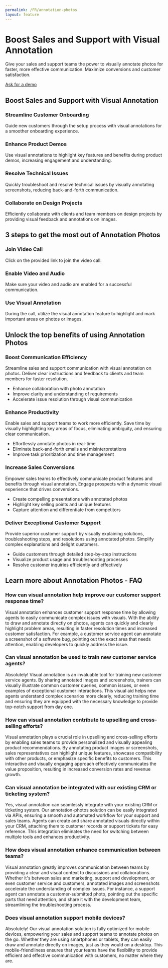 ```yaml
---
permalink: /FR/annotation-photos
layout: feature
---
```


# Boost Sales and Support with Visual Annotation
Give your sales and support teams the power to visually annotate photos for faster, more effective communication. Maximize conversions and customer satisfaction.

[Ask for a demo](/request-a-demo.php)

## Boost Sales and Support with Visual Annotation
### Streamline Customer Onboarding
Guide new customers through the setup process with visual annotations for a smoother onboarding experience.

### Enhance Product Demos
Use visual annotations to highlight key features and benefits during product demos, increasing engagement and understanding.

### Resolve Technical Issues
Quickly troubleshoot and resolve technical issues by visually annotating screenshots, reducing back-and-forth communication.

### Collaborate on Design Projects
Efficiently collaborate with clients and team members on design projects by providing visual feedback and annotations on images.

## 3 steps to get the most out of Annotation Photos
### Join Video Call
Click on the provided link to join the video call.

### Enable Video and Audio
Make sure your video and audio are enabled for a successful communication.

### Use Visual Annotation
During the call, utilize the visual annotation feature to highlight and mark important areas on photos or images.

## Unlock the top benefits of using Annotation Photos
### Boost Communication Efficiency
Streamline sales and support communication with visual annotation on photos. Deliver clear instructions and feedback to clients and team members for faster resolution.
- Enhance collaboration with photo annotation
- Improve clarity and understanding of requirements
- Accelerate issue resolution through visual communication

### Enhance Productivity
Enable sales and support teams to work more efficiently. Save time by visually highlighting key areas of focus, eliminating ambiguity, and ensuring clear communication.
- Effortlessly annotate photos in real-time
- Eliminate back-and-forth emails and misinterpretations
- Improve task prioritization and time management

### Increase Sales Conversions
Empower sales teams to effectively communicate product features and benefits through visual annotation. Engage prospects with a dynamic visual experience that drives conversions.
- Create compelling presentations with annotated photos
- Highlight key selling points and unique features
- Capture attention and differentiate from competitors

### Deliver Exceptional Customer Support
Provide superior customer support by visually explaining solutions, troubleshooting steps, and resolutions using annotated photos. Simplify complex explanations and delight customers.
- Guide customers through detailed step-by-step instructions
- Visualize product usage and troubleshooting processes
- Resolve customer inquiries efficiently and effectively

## Learn more about Annotation Photos - FAQ
### How can visual annotation help improve our customer support response time?
Visual annotation enhances customer support response time by allowing agents to easily communicate complex issues with visuals. With the ability to draw and annotate directly on photos, agents can quickly and clearly highlight problem areas, resulting in faster resolution times and increased customer satisfaction. For example, a customer service agent can annotate a screenshot of a software bug, pointing out the exact area that needs attention, enabling developers to quickly address the issue.

### Can visual annotation be used to train new customer service agents?
Absolutely! Visual annotation is an invaluable tool for training new customer service agents. By sharing annotated images and screenshots, trainers can visually illustrate common customer queries, common issues, or even examples of exceptional customer interactions. This visual aid helps new agents understand complex scenarios more clearly, reducing training time and ensuring they are equipped with the necessary knowledge to provide top-notch support from day one.

### How can visual annotation contribute to upselling and cross-selling efforts?
Visual annotation plays a crucial role in upselling and cross-selling efforts by enabling sales teams to provide personalized and visually appealing product recommendations. By annotating product images or screenshots, sales representatives can highlight unique features, showcase compatibility with other products, or emphasize specific benefits to customers. This interactive and visually engaging approach effectively communicates the value proposition, resulting in increased conversion rates and revenue growth.

### Can visual annotation be integrated with our existing CRM or ticketing system?
Yes, visual annotation can seamlessly integrate with your existing CRM or ticketing system. Our annotation-photos solution can be easily integrated via APIs, ensuring a smooth and automated workflow for your support and sales teams. Agents can create and share annotated visuals directly within your CRM, attaching them to customer records or support tickets for easy reference. This integration eliminates the need for switching between multiple tools and enhances productivity.

### How does visual annotation enhance communication between teams?
Visual annotation greatly improves communication between teams by providing a clear and visual context to discussions and collaborations. Whether it's between sales and marketing, support and development, or even customer service and customers, annotated images and screenshots accelerate the understanding of complex issues. For instance, a support agent can annotate a customer-submitted photo, pointing out the specific parts that need attention, and share it with the development team, streamlining the troubleshooting process.

### Does visual annotation support mobile devices?
Absolutely! Our visual annotation solution is fully optimized for mobile devices, empowering your sales and support teams to annotate photos on the go. Whether they are using smartphones or tablets, they can easily draw and annotate directly on images, just as they would on a desktop. This mobile-friendliness ensures that your teams have the flexibility to provide efficient and effective communication with customers, no matter where they are.

